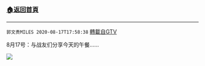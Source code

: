 ﻿###  [:house:返回首頁](https://github.com/ourhimalayas/txt)
---

`郭文贵MILES 2020-08-17T17:58:38` [轉載自GTV](https://gtv.org/web/#/UserInfo/5e596957357cc612d35a8044)

8月17号：与战友们分享今天的午餐……

[![](https://filegroup.gtv.org/cdn-cgi/image/width=600/https://filegroup.gtv.org/group3/default/20200817/17/58/0/030c6645aebf00b121e97b8c954166c0)](https://filegroup.gtv.org/group3/default/20200817/17/58/0/ac38df9e4d6cb6d33f9153704bbc990a.MOV)